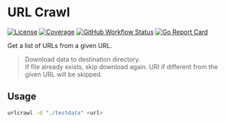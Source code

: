 # URL Crawl

[![License](https://img.shields.io/github/license/rytsh/urlcrawl?color=blue&style=flat-square)](https://raw.githubusercontent.com/rytsh/urlcrawl/main/LICENSE)
[![Coverage](https://img.shields.io/sonar/coverage/rytsh_urlcrawl?logo=sonarcloud&server=https%3A%2F%2Fsonarcloud.io&style=flat-square)](https://sonarcloud.io/summary/overall?id=rytsh_urlcrawl)
[![GitHub Workflow Status](https://img.shields.io/github/actions/workflow/status/rytsh/urlcrawl/test.yml?branch=main&logo=github&style=flat-square&label=ci)](https://github.com/rytsh/urlcrawl/actions)
[![Go Report Card](https://goreportcard.com/badge/github.com/rytsh/urlcrawl?style=flat-square)](https://goreportcard.com/report/github.com/rytsh/urlcrawl)

Get a list of URLs from a given URL.

> Download data to destination directory.  
> If file already exists, skip download again.
> URI if different from the given URL will be skipped.

## Usage

```sh
urlcrawl -d "./testdata" <url>
```
